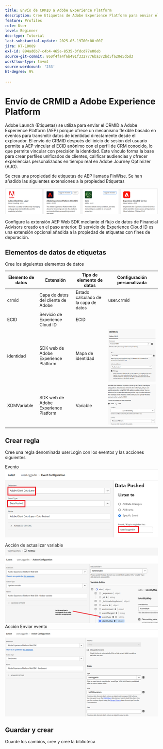 ```yaml
---
title: Envío de CRMID a Adobe Experience Platform
description: Cree Etiquetas de Adobe Experience Platform para enviar el CRMID recibido del explorador a Adobe Experience Platform
feature: Profiles
role: User
level: Beginner
doc-type: Tutorial
last-substantial-update: 2025-05-19T00:00:00Z
jira: KT-18089
exl-id: 894ad6b7-c4b4-465e-8535-3fdcd77e00eb
source-git-commit: 860f4fa4f6b491f3327776ba372bd5fa20e5d5d3
workflow-type: tm+mt
source-wordcount: '233'
ht-degree: 9%

---
```


# Envío de CRMID a Adobe Experience Platform

Adobe Launch (Etiquetas) se utiliza para enviar el CRMID a Adobe Experience Platform (AEP) porque ofrece un mecanismo flexible basado en eventos para transmitir datos de identidad directamente desde el explorador. El envío de CRMID después del inicio de sesión del usuario permite a AEP vincular el ECID anónimo con el perfil de CRM conocido, lo que permite vincular con precisión la identidad. Este vínculo forma la base para crear perfiles unificados de clientes, calificar audiencias y ofrecer experiencias personalizadas en tiempo real en Adobe Journey Optimizer (AJO).

Se crea una propiedad de etiquetas de AEP llamada FinWise. Se han añadido las siguientes extensiones a la propiedad Etiquetas

![etiquetas-extensiones](assets/tags-extensions.png)

Configure la extensión AEP Web SDK mediante el flujo de datos de Financial Advisors creado en el paso anterior.
El servicio de Experience Cloud ID es una extensión opcional añadida a la propiedad de etiquetas con fines de depuración.

## Elementos de datos de etiquetas

Cree los siguientes elementos de datos

| Elemento de datos | Extensión | Tipo de elemento de datos | Configuración personalizada |
|--------------|-----------------------------------|---------------------------|----------------------------------------|
| crmid | Capa de datos del cliente de Adobe | Estado calculado de la capa de datos | user.crmid |
| ECID | Servicio de Experience Cloud ID | ECID |                                        |
| identidad | SDK web de Adobe Experience Platform | Mapa de identidad | ![Imagen](assets/identity-settings.png) |
| XDMVariable | SDK web de Adobe Experience Platform | Variable | ![Imagen](assets/xdmvariable.png) |

## Crear regla

Cree una regla denominada userLogin con los eventos y las acciones siguientes

Evento
![evento](assets/data-pushed-event.png)

Acción de actualizar variable
![variable de actualización](assets/update-variable.png)
Acción Enviar evento
![send-event](assets/send-event.png)

## Guardar y crear

Guarde los cambios, cree y cree la biblioteca.
